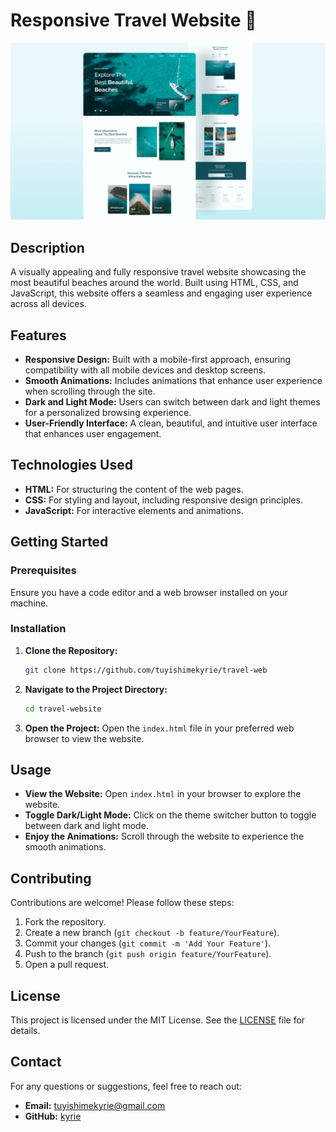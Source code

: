# Responsive Travel Website 🌊

![Travel Website Preview](./preview3.png)

## Description

A visually appealing and fully responsive travel website showcasing the most beautiful beaches around the world. Built using HTML, CSS, and JavaScript, this website offers a seamless and engaging user experience across all devices.

## Features

- **Responsive Design:** Built with a mobile-first approach, ensuring compatibility with all mobile devices and desktop screens.
- **Smooth Animations:** Includes animations that enhance user experience when scrolling through the site.
- **Dark and Light Mode:** Users can switch between dark and light themes for a personalized browsing experience.
- **User-Friendly Interface:** A clean, beautiful, and intuitive user interface that enhances user engagement.

## Technologies Used

- **HTML:** For structuring the content of the web pages.
- **CSS:** For styling and layout, including responsive design principles.
- **JavaScript:** For interactive elements and animations.

## Getting Started

### Prerequisites

Ensure you have a code editor and a web browser installed on your machine.

### Installation

1. **Clone the Repository:**
   ```bash
   git clone https://github.com/tuyishimekyrie/travel-web
   ```

2. **Navigate to the Project Directory:**
   ```bash
   cd travel-website
   ```

3. **Open the Project:**
   Open the `index.html` file in your preferred web browser to view the website.

## Usage

- **View the Website:**
  Open `index.html` in your browser to explore the website.
- **Toggle Dark/Light Mode:**
  Click on the theme switcher button to toggle between dark and light mode.
- **Enjoy the Animations:**
  Scroll through the website to experience the smooth animations.

## Contributing

Contributions are welcome! Please follow these steps:

1. Fork the repository.
2. Create a new branch (`git checkout -b feature/YourFeature`).
3. Commit your changes (`git commit -m 'Add Your Feature'`).
4. Push to the branch (`git push origin feature/YourFeature`).
5. Open a pull request.

## License

This project is licensed under the MIT License. See the [LICENSE](./LICENSE) file for details.

## Contact

For any questions or suggestions, feel free to reach out:

- **Email:** tuyishimekyrie@gmail.com
- **GitHub:** [kyrie](https://github.com/tuyishimekyrie/)